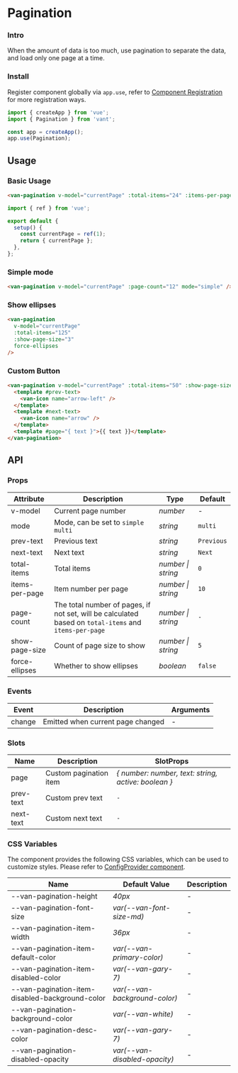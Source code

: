 # Pagination

### Intro

When the amount of data is too much, use pagination to separate the data, and load only one page at a time.

### Install

Register component globally via `app.use`, refer to [Component Registration](#/en-US/advanced-usage#zu-jian-zhu-ce) for more registration ways.

```js
import { createApp } from 'vue';
import { Pagination } from 'vant';

const app = createApp();
app.use(Pagination);
```

## Usage

### Basic Usage

```html
<van-pagination v-model="currentPage" :total-items="24" :items-per-page="5" />
```

```js
import { ref } from 'vue';

export default {
  setup() {
    const currentPage = ref(1);
    return { currentPage };
  },
};
```

### Simple mode

```html
<van-pagination v-model="currentPage" :page-count="12" mode="simple" />
```

### Show ellipses

```html
<van-pagination
  v-model="currentPage"
  :total-items="125"
  :show-page-size="3"
  force-ellipses
/>
```

### Custom Button

```html
<van-pagination v-model="currentPage" :total-items="50" :show-page-size="5">
  <template #prev-text>
    <van-icon name="arrow-left" />
  </template>
  <template #next-text>
    <van-icon name="arrow" />
  </template>
  <template #page="{ text }">{{ text }}</template>
</van-pagination>
```

## API

### Props

| Attribute | Description | Type | Default |
| --- | --- | --- | --- |
| v-model | Current page number | _number_ | - |
| mode | Mode, can be set to `simple` `multi` | _string_ | `multi` |
| prev-text | Previous text | _string_ | `Previous` |
| next-text | Next text | _string_ | `Next` |
| total-items | Total items | _number \| string_ | `0` |
| items-per-page | Item number per page | _number \| string_ | `10` |
| page-count | The total number of pages, if not set, will be calculated based on `total-items` and `items-per-page` | _number \| string_ | `-` |
| show-page-size | Count of page size to show | _number \| string_ | `5` |
| force-ellipses | Whether to show ellipses | _boolean_ | `false` |

### Events

| Event  | Description                       | Arguments |
| ------ | --------------------------------- | --------- |
| change | Emitted when current page changed | -         |

### Slots

| Name | Description | SlotProps |
| --- | --- | --- |
| page | Custom pagination item | _{ number: number, text: string, active: boolean }_ |
| prev-text | Custom prev text | `-` |
| next-text | Custom next text | `-` |

### CSS Variables

The component provides the following CSS variables, which can be used to customize styles. Please refer to [ConfigProvider component](#/en-US/config-provider).

| Name | Default Value | Description |
| --- | --- | --- |
| --van-pagination-height | _40px_ | - |
| --van-pagination-font-size | _var(--van-font-size-md)_ | - |
| --van-pagination-item-width | _36px_ | - |
| --van-pagination-item-default-color | _var(--van-primary-color)_ | - |
| --van-pagination-item-disabled-color | _var(--van-gary-7)_ | - |
| --van-pagination-item-disabled-background-color | _var(--van-background-color)_ | - |
| --van-pagination-background-color | _var(--van-white)_ | - |
| --van-pagination-desc-color | _var(--van-gary-7)_ | - |
| --van-pagination-disabled-opacity | _var(--van-disabled-opacity)_ | - |
